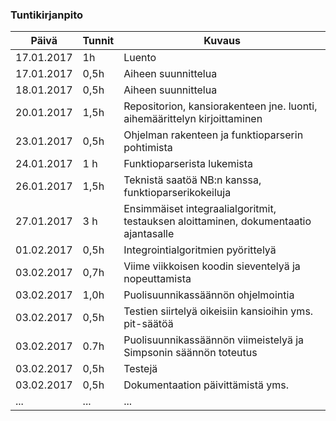 ### Tuntikirjanpito
Päivä | Tunnit | Kuvaus
--------------- | ----- | ------
17.01.2017 | 1h | Luento
17.01.2017 | 0,5h | Aiheen suunnittelua
18.01.2017 | 0,5h | Aiheen suunnittelua
20.01.2017 | 1,5h | Repositorion, kansiorakenteen jne. luonti, aihemäärittelyn kirjoittaminen
23.01.2017 | 0,5h | Ohjelman rakenteen ja funktioparserin pohtimista
24.01.2017 | 1 h  | Funktioparserista lukemista
26.01.2017 | 1,5h | Teknistä saatöä NB:n kanssa, funktioparserikokeiluja
27.01.2017 | 3 h  | Ensimmäiset integraalialgoritmit, testauksen aloittaminen, dokumentaatio ajantasalle
01.02.2017 | 0,5h | Integrointialgoritmien pyörittelyä
03.02.2017 | 0,7h | Viime viikkoisen koodin sieventelyä ja nopeuttamista
03.02.2017 | 1,0h | Puolisuunnikassäännön ohjelmointia
03.02.2017 | 0,5h | Testien siirtelyä oikeisiin kansioihin yms. pit-säätöä
03.02.2017 | 0.7h | Puolisuunnikassäännön viimeistelyä ja Simpsonin säännön toteutus
03.02.2017 | 0,5h | Testejä
03.02.2017 | 0,5h | Dokumentaation päivittämistä yms. 
... | ... | ...
